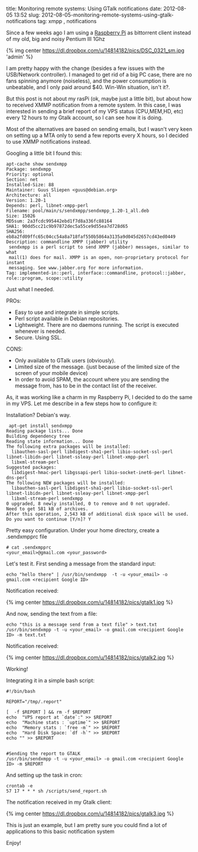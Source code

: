 title: Monitoring remote systems: Using GTalk notifications
date: 2012-08-05 13:52
slug: 2012-08-05-monitoring-remote-systems-using-gtalk-notifications
tag: xmpp , notifications

Since a few weeks ago I am using a [Raspberry Pi](http://raspberrypi.org) as bittorrent client instead of my old, big and noisy Pentium III 1Ghz

{% img center https://dl.dropbox.com/u/14814182/pics/DSC_0321_sm.jpg 'admin' %}

I am pretty happy with the change (besides a few issues with the USB/Network controller). I managed to get rid of a big PC case, there are no fans spinning anymore (noiseless), and the power consumption is unbeatable, and I only paid around $40. Win-Win situation, isn't it?.

But this post is not about my rasPi (ok, maybe just a little bit), but about how to received XMMP notification from a remote system. In this case, I was interested in sending a brief report of my VPS status (CPU,MEM,HD, etc) every 12 hours to my Gtalk account, so I can see how it is doing.

Most of the alternatives are based on sending emails, but I wasn't very keen on setting up a MTA only to send a few reports every X hours, so I decided to use XMMP notifications instead.

Googling a little bit I found this:

```
apt-cache show sendxmpp
Package: sendxmpp
Priority: optional
Section: net
Installed-Size: 88
Maintainer: Guus Sliepen <guus@debian.org>
Architecture: all
Version: 1.20-1
Depends: perl, libnet-xmpp-perl
Filename: pool/main/s/sendxmpp/sendxmpp_1.20-1_all.deb
Size: 15026
MD5sum: 2a3fcdc995442ebd1f7d8a336fc88164
SHA1: 90dd5cc21c9b97872dec5a55ce9d55ea7d728d65
SHA256: eb8a2fd09ffc65c04cc54a8a718faf550b5864a3135a9d045d2657cd43ed0449
Description: commandline XMPP (jabber) utility
 sendxmpp is a perl script to send XMPP (jabber) messages, similar to what
 mail(1) does for mail. XMPP is an open, non-proprietary protocol for instant
 messaging. See www.jabber.org for more information.
Tag: implemented-in::perl, interface::commandline, protocol::jabber, role::program, scope::utility
```

Just what I needed.

PROs: 
- Easy to use and integrate in simple scripts.
- Perl script available in Debian repositories.
- Lightweight. There are no daemons running. The script is executed whenever is needed.
- Secure. Using SSL.

CONS:
- Only available to GTalk users (obviously).
- Limited size of the message. (just because of the limited size of the screen of your mobile device)
- In order to avoid SPAM, the account where you are sending the message from, has to be in the contact list of the receiver.

As, it was working like a charm in my Raspberry Pi, I decided to do the same in my VPS. Let me describe in a few steps how to configure it:

Installation? Debian's way.

```
 apt-get install sendxmpp
Reading package lists... Done
Building dependency tree
Reading state information... Done
The following extra packages will be installed:
  libauthen-sasl-perl libdigest-sha1-perl libio-socket-ssl-perl libnet-libidn-perl libnet-ssleay-perl libnet-xmpp-perl
  libxml-stream-perl
Suggested packages:
  libdigest-hmac-perl libgssapi-perl libio-socket-inet6-perl libnet-dns-perl
The following NEW packages will be installed:
  libauthen-sasl-perl libdigest-sha1-perl libio-socket-ssl-perl libnet-libidn-perl libnet-ssleay-perl libnet-xmpp-perl
  libxml-stream-perl sendxmpp
0 upgraded, 8 newly installed, 0 to remove and 0 not upgraded.
Need to get 581 kB of archives.
After this operation, 2,543 kB of additional disk space will be used.
Do you want to continue [Y/n]? Y
```

Pretty easy configuration. Under your home directory, create a .sendxmpprc file

```
# cat .sendxmpprc
<your_email>@gmail.com <your_password>
```


Let's test it. First sending a message from the standard input:
```
echo "hello there" | /usr/bin/sendxmpp  -t -u <your_email> -o gmail.com <recipient Google ID> 
```

Notification received:

{% img center https://dl.dropbox.com/u/14814182/pics/gtalk1.jpg %}

And now, sending the text from a file:

```
echo "this is a message send from a text file" > text.txt
/usr/bin/sendxmpp -t -u <your_email> -o gmail.com <recipient Google ID> -m text.txt
```

Notification received:

{% img center https://dl.dropbox.com/u/14814182/pics/gtalk2.jpg %}

Working!

Integrating it in a simple bash script:

```
#!/bin/bash

REPORT="/tmp/.report"

[  -f $REPORT ] && rm -f $REPORT
echo  "VPS report at `date`:" >> $REPORT
echo  "Machine stats : `uptime`" >> $REPORT
echo  "Memory stats : `free -m`" >> $REPORT
echo  "Hard Disk Space: `df -h`" >> $REPORT
echo "" >> $REPORT


#Sending the report to GTALK
/usr/bin/sendxmpp -t -u <your_email> -o gmail.com <recipient Google ID> -m $REPORT 
```


And setting up the task in cron:

```
crontab -e
57 17 * * * sh /scripts/send_report.sh
```

The notification received in my Gtalk client:

{% img center https://dl.dropbox.com/u/14814182/pics/gtalk3.jpg %}

This is just an example, but I am pretty sure you could find a lot of applications to this basic notification system

Enjoy!


